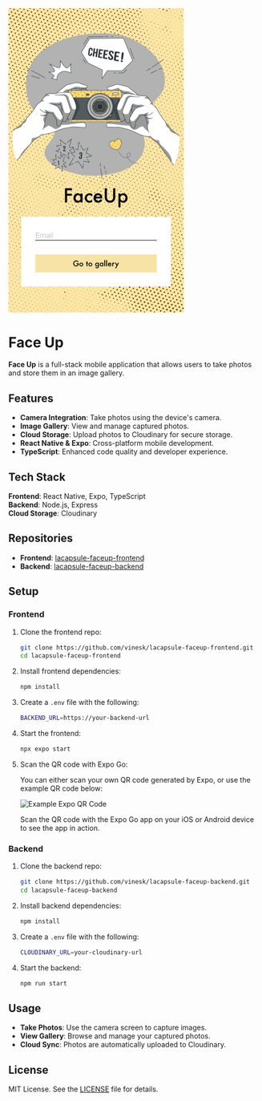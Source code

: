 <img src="assets/faceup.png" alt="Face Up Logo" width="350"/>

# Face Up

**Face Up** is a full-stack mobile application that allows users to take photos and store them in an image gallery.

## Features

- **Camera Integration**: Take photos using the device's camera.
- **Image Gallery**: View and manage captured photos.
- **Cloud Storage**: Upload photos to Cloudinary for secure storage.
- **React Native & Expo**: Cross-platform mobile development.
- **TypeScript**: Enhanced code quality and developer experience.

## Tech Stack

**Frontend**: React Native, Expo, TypeScript  
**Backend**: Node.js, Express  
**Cloud Storage**: Cloudinary

## Repositories

- **Frontend**: [lacapsule-faceup-frontend](https://github.com/vinesk/lacapsule-faceup-frontend)
- **Backend**: [lacapsule-faceup-backend](https://github.com/vinesk/lacapsule-faceup-backend)

## Setup

### Frontend

1. Clone the frontend repo:

   ```bash
   git clone https://github.com/vinesk/lacapsule-faceup-frontend.git
   cd lacapsule-faceup-frontend
   ```

2. Install frontend dependencies:

   ```bash
   npm install
   ```

3. Create a `.env` file with the following:

   ```bash
   BACKEND_URL=https://your-backend-url
   ```

4. Start the frontend:

   ```bash
   npx expo start
   ```

5. Scan the QR code with Expo Go:

   You can either scan your own QR code generated by Expo, or use the example QR code below:

   ![Example Expo QR Code](https://expo.dev/preview/update?message=Update%20backend%20url&updateRuntimeVersion=1.0.0&createdAt=2024-10-22T09%3A05%3A01.575Z&slug=exp&projectId=2cd099a3-d383-40a1-9143-b88465ce5eff&group=46734aa9-2864-40b6-8269-594cf5f03144)

   Scan the QR code with the Expo Go app on your iOS or Android device to see the app in action.

### Backend

1. Clone the backend repo:

   ```bash
   git clone https://github.com/vinesk/lacapsule-faceup-backend.git
   cd lacapsule-faceup-backend
   ```

2. Install backend dependencies:

   ```bash
   npm install
   ```

3. Create a `.env` file with the following:

   ```bash
   CLOUDINARY_URL=your-cloudinary-url
   ```

4. Start the backend:

   ```bash
   npm run start
   ```

## Usage

- **Take Photos**: Use the camera screen to capture images.
- **View Gallery**: Browse and manage your captured photos.
- **Cloud Sync**: Photos are automatically uploaded to Cloudinary.

## License

MIT License. See the [LICENSE](./LICENSE) file for details.
